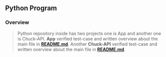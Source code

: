 ## Python Program

### Overview

> Python repository inside has two projects one is App and another one is Chuck-API. __App__ verified test-case and written overview about the main file in [**README.md**](https://github.com/saransekar/python/blob/development/App/README.md). Another __Chuck-API__ verified test-case and written overview about the main file in [**README.md**](https://github.com/saransekar/python/blob/development/Chuck-Api/README.md).
